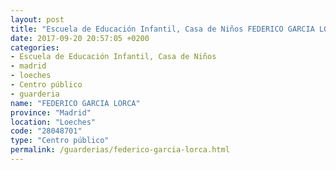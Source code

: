 ```yaml
---
layout: post
title: "Escuela de Educación Infantil, Casa de Niños FEDERICO GARCIA LORCA"
date: 2017-09-20 20:57:05 +0200
categories:
- Escuela de Educación Infantil, Casa de Niños
- madrid
- loeches
- Centro público
- guarderia
name: "FEDERICO GARCIA LORCA"
province: "Madrid"
location: "Loeches"
code: "28048701"
type: "Centro público"
permalink: /guarderias/federico-garcia-lorca.html
---
```

